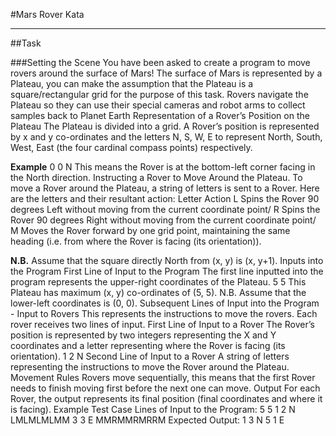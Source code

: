 #Mars Rover Kata

----------------------------------------------------------------------------------------------------------------------------------------------------------------

##Task

###Setting the Scene
You have been asked to create a program to move rovers around the surface of Mars!
The surface of Mars is represented by a Plateau, you can make the assumption that the Plateau is a square/rectangular grid for the purpose of
this task.
Rovers navigate the Plateau so they can use their special cameras and robot arms to collect samples back to Planet Earth
Representation of a Rover’s Position on the Plateau
The Plateau is divided into a grid. A Rover’s position is represented by x and y co-ordinates and the letters N, S, W, E to represent North,
South, West, East (the four cardinal compass points) respectively.

**Example**
0 0 N
This means the Rover is at the bottom-left corner facing in the North direction.
Instructing a Rover to Move Around the Plateau. To move a Rover around the Plateau, a string of letters is sent to a Rover.
Here are the letters and their resultant action:
Letter Action
L Spins the Rover 90 degrees Left without moving from the current
coordinate point/
R Spins the Rover 90 degrees Right without moving from the current
coordinate point/
M Moves the Rover forward by one grid point, maintaining the same
heading (i.e. from where the Rover is facing (its orientation)).

**N.B.** Assume that the square directly North from (x, y) is (x, y+1).
Inputs into the Program
First Line of Input to the Program
The first line inputted into the program represents the upper-right coordinates of the Plateau.
5 5
This Plateau has maximum (x, y) co-ordinates of (5, 5).
N.B. Assume that the lower-left coordinates is (0, 0).
Subsequent Lines of Input into the Program - Input to Rovers
This represents the instructions to move the rovers.
Each rover receives two lines of input.
First Line of Input to a Rover
The Rover’s position is represented by two integers representing the X and Y coordinates and a letter representing where the Rover is facing (its
orientation).
1 2 N
Second Line of Input to a Rover
A string of letters representing the instructions to move the Rover around the Plateau.
Movement Rules
Rovers move sequentially, this means that the first Rover needs to finish moving first before the next one can move.
Output
For each Rover, the output represents its final position (final coordinates and where it is facing).
Example Test Case
Lines of Input to the Program:
5 5
1 2 N
LMLMLMLMM
3 3 E
MMRMMRMRRM
Expected Output:
1 3 N
5 1 E

